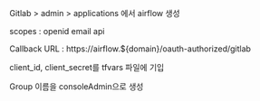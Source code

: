 Gitlab > admin > applications 에서 airflow 생성

scopes : openid email api

Callback URL : https://airflow.${domain}/oauth-authorized/gitlab

client_id, client_secret를 tfvars 파일에 기입

Group 이름을 consoleAdmin으로 생성
